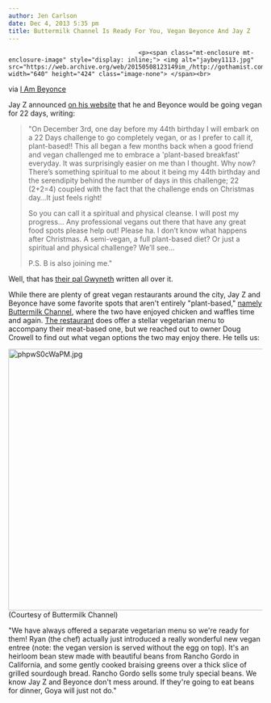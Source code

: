 ```yaml
---
author: Jen Carlson
date: Dec 4, 2013 5:35 pm
title: Buttermilk Channel Is Ready For You, Vegan Beyonce And Jay Z
---
```


	
										<p><span class="mt-enclosure mt-enclosure-image" style="display: inline;"> <img alt="jaybey1113.jpg" src="https://web.archive.org/web/20150508123149im_/http://gothamist.com/attachments/arts_jen/jaybey1113.jpg" width="640" height="424" class="image-none"> </span><br>
<span class="photo_caption">via <a href="https://web.archive.org/web/20150508123149/http://iam.beyonce.com/tagged/my_work">I Am Beyonce</a></span></p>

<p>Jay Z announced <a href="https://web.archive.org/web/20150508123149/http://lifeandtimes.com/22-days-challenge">on his website</a> that he and Beyonce would be going vegan for 22 days, writing:</p><blockquote>&quot;On December 3rd, one day before my 44th birthday I will embark on a 22 Days challenge to go completely vegan, or as I prefer to call it, plant-based!! This all began a few months back when a good friend and vegan challenged me to embrace a &apos;plant-based breakfast&apos; everyday. It was surprisingly easier on me than I thought. Why now? There&#x2019;s something spiritual to me about it being my 44th birthday and the serendipity behind the number of days in this challenge; 22 (2+2=4) coupled with the fact that the challenge ends on Christmas day&#x2026;It just feels right!<p></p>

<p>So you can call it a spiritual and physical cleanse. I will post my progress&#x2026; Any professional vegans out there that have any great food spots please help out! Please ha. I don&#x2019;t know what happens after Christmas. A semi-vegan, a full plant-based diet? Or just a spiritual and physical challenge? We&#x2019;ll see&#x2026;</p>

<p>P.S. B is also joining me.&quot;</p></blockquote>Well, that has <a href="https://web.archive.org/web/20150508123149/http://gothamist.com/2011/10/17/really_famous_people_went_to_a_park.php">their pal Gwyneth</a> written all over it. <p></p>

<p>While there are plenty of great vegan restaurants around the city, Jay Z and Beyonce have some favorite spots that aren&apos;t entirely &quot;plant-based,&quot; <a href="https://web.archive.org/web/20150508123149/http://gothamist.com/2012/01/01/no_baby_only_buttermilk_channel_for.php">namely Buttermilk Channel</a>, where the two have enjoyed chicken and waffles time and again. <a href="https://web.archive.org/web/20150508123149/http://www.buttermilkchannelnyc.com/">The restaurant</a> does offer a stellar vegetarian menu to accompany their meat-based one, but we reached out to owner Doug Crowell to find out what vegan options the two may enjoy there. He tells us: </p>

<p><span class="mt-enclosure mt-enclosure-image" style="display: inline;"> <img alt="phpwS0cWaPM.jpg" src="https://web.archive.org/web/20150508123149im_/http://gothamist.com/attachments/arts_jen/phpwS0cWaPM.jpg" width="640" height="518" class="image-none"> </span><br>
<span class="photo_caption">(Courtesy of Buttermilk Channel)</span></p>

<p>&quot;We have always offered a separate vegetarian menu so we&apos;re ready for them! Ryan (the chef) actually just introduced a really wonderful new vegan entree (note: the vegan version is served without the egg on top). It&apos;s an heirloom bean stew made with beautiful beans from Rancho Gordo in California, and some gently cooked braising greens over a thick slice of grilled sourdough bread.  Rancho Gordo sells some truly special beans. We know Jay Z and Beyonce don&apos;t mess around. If they&apos;re going to eat beans for dinner, Goya will just not do.&quot;</p>					
										
									
				